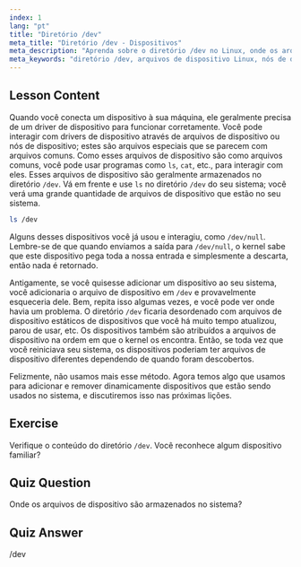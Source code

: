 ```yaml
---
index: 1
lang: "pt"
title: "Diretório /dev"
meta_title: "Diretório /dev - Dispositivos"
meta_description: "Aprenda sobre o diretório /dev no Linux, onde os arquivos de dispositivo são armazenados. Entenda os nós de dispositivo e como interagir com eles. Explore /dev com ls. Guia para iniciantes em Linux."
meta_keywords: "diretório /dev, arquivos de dispositivo Linux, nós de dispositivo, tutorial Linux, ls /dev, Linux para iniciantes, guia Linux"
---
```


## Lesson Content

Quando você conecta um dispositivo à sua máquina, ele geralmente precisa de um driver de dispositivo para funcionar corretamente. Você pode interagir com drivers de dispositivo através de arquivos de dispositivo ou nós de dispositivo; estes são arquivos especiais que se parecem com arquivos comuns. Como esses arquivos de dispositivo são como arquivos comuns, você pode usar programas como `ls`, `cat`, etc., para interagir com eles. Esses arquivos de dispositivo são geralmente armazenados no diretório `/dev`. Vá em frente e use `ls` no diretório `/dev` do seu sistema; você verá uma grande quantidade de arquivos de dispositivo que estão no seu sistema.

```bash
ls /dev
```

Alguns desses dispositivos você já usou e interagiu, como `/dev/null`. Lembre-se de que quando enviamos a saída para `/dev/null`, o kernel sabe que este dispositivo pega toda a nossa entrada e simplesmente a descarta, então nada é retornado.

Antigamente, se você quisesse adicionar um dispositivo ao seu sistema, você adicionaria o arquivo de dispositivo em `/dev` e provavelmente esqueceria dele. Bem, repita isso algumas vezes, e você pode ver onde havia um problema. O diretório `/dev` ficaria desordenado com arquivos de dispositivo estáticos de dispositivos que você há muito tempo atualizou, parou de usar, etc. Os dispositivos também são atribuídos a arquivos de dispositivo na ordem em que o kernel os encontra. Então, se toda vez que você reiniciava seu sistema, os dispositivos poderiam ter arquivos de dispositivo diferentes dependendo de quando foram descobertos.

Felizmente, não usamos mais esse método. Agora temos algo que usamos para adicionar e remover dinamicamente dispositivos que estão sendo usados no sistema, e discutiremos isso nas próximas lições.

## Exercise

Verifique o conteúdo do diretório `/dev`. Você reconhece algum dispositivo familiar?

## Quiz Question

Onde os arquivos de dispositivo são armazenados no sistema?

## Quiz Answer

/dev
